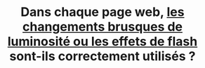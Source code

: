 ---
title: Dans chaque page web, [les changements brusques de luminosité ou les effets de flash](#changement-brusque-de-luminosite-ou-effet-de-flash) sont-ils correctement utilisés ?
---